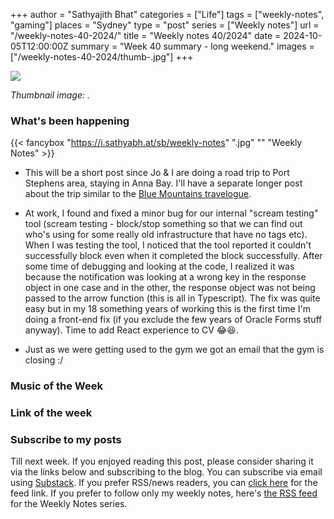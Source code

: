 +++
author = "Sathyajith Bhat"
categories = ["Life"]
tags = ["weekly-notes", "gaming"]
places = "Sydney"
type = "post"
series = ["Weekly notes"]
url = "/weekly-notes-40-2024/"
title = "Weekly notes 40/2024"
date = 2024-10-05T12:00:00Z
summary = "Week 40 summary - long weekend."
images = ["/weekly-notes-40-2024/thumb-.jpg"]
+++

![](thumb-.jpg)

_Thumbnail image: ._ 

### What's been happening

{{< fancybox "https://i.sathyabh.at/sb/weekly-notes" ".jpg" "" "Weekly Notes" >}}

* This will be a short post since Jo & I are doing a road trip to Port Stephens area, staying in Anna Bay. I'll have a separate longer post about the trip similar to the [Blue Mountains travelogue](/2023/05/07/blue-mountains-day-trip-travelogue/).
* At work, I found and fixed a minor bug for our  internal "scream testing" tool (scream testing - block/stop something so that we can find out who's using for some really old infrastructure that have no tags etc). When I was testing the tool, I noticed that the tool reported it couldn't successfully block even when it completed the block successfully. After some time of debugging and looking at the code, I realized it was because the notification was looking at a wrong key in the response object in one case and in the other, the response object was not being passed to the arrow function (this is all in Typescript). The fix was quite easy but in my 18 something years of working this is the first time I'm doing a front-end fix (if you exclude the few years of Oracle Forms stuff anyway). Time to add React experience to CV 😂😆.

* Just as we were getting used to the gym we got an email that the gym is closing :/ 

### Music of the Week

### Link of the week


### Subscribe to my posts

Till next week. If you enjoyed reading this post, please consider sharing it via the links below and subscribing to the blog. You can subscribe via email using [Substack](https://sathyabhat.substack.com/). If you prefer RSS/news readers, you can [click here](https://sathyabh.at/index.xml) for the feed link. If you prefer to follow only my weekly notes, here's [the RSS feed](https://sathyabh.at/series/weekly-notes/index.xml) for the Weekly Notes series. 
